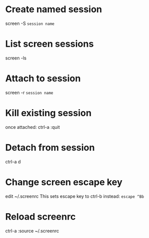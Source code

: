 # Create named session

screen -S `session name`

# List screen sessions

screen -ls

# Attach to session

screen -r `session name`

# Kill existing session

once attached:
ctrl-a :quit

# Detach from session

ctrl-a d

# Change screen escape key

edit ~/.screenrc
This sets escape key to ctrl-b instead:
`escape ^Bb` 

# Reload screenrc

ctrl-a :source ~/.screenrc
